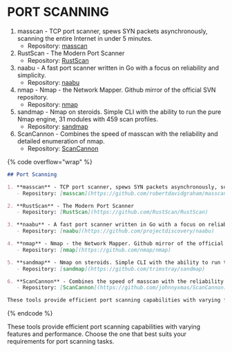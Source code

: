 # PORT SCANNING

1. masscan - TCP port scanner, spews SYN packets asynchronously, scanning the entire Internet in under 5 minutes.
   * Repository: [masscan](https://github.com/robertdavidgraham/masscan)
2. RustScan - The Modern Port Scanner
   * Repository: [RustScan](https://github.com/RustScan/RustScan)
3. naabu - A fast port scanner written in Go with a focus on reliability and simplicity.
   * Repository: [naabu](https://github.com/projectdiscovery/naabu)
4. nmap - Nmap - the Network Mapper. Github mirror of the official SVN repository.
   * Repository: [nmap](https://github.com/nmap/nmap)
5. sandmap - Nmap on steroids. Simple CLI with the ability to run the pure Nmap engine, 31 modules with 459 scan profiles.
   * Repository: [sandmap](https://github.com/trimstray/sandmap)
6. ScanCannon - Combines the speed of masscan with the reliability and detailed enumeration of nmap.
   * Repository: [ScanCannon](https://github.com/johnnyxmas/ScanCannon)

{% code overflow="wrap" %}
```markdown
## Port Scanning

1. **masscan** - TCP port scanner, spews SYN packets asynchronously, scanning the entire Internet in under 5 minutes.
   - Repository: [masscan](https://github.com/robertdavidgraham/masscan)

2. **RustScan** - The Modern Port Scanner
   - Repository: [RustScan](https://github.com/RustScan/RustScan)

3. **naabu** - A fast port scanner written in Go with a focus on reliability and simplicity.
   - Repository: [naabu](https://github.com/projectdiscovery/naabu)

4. **nmap** - Nmap - the Network Mapper. Github mirror of the official SVN repository.
   - Repository: [nmap](https://github.com/nmap/nmap)

5. **sandmap** - Nmap on steroids. Simple CLI with the ability to run the pure Nmap engine, 31 modules with 459 scan profiles.
   - Repository: [sandmap](https://github.com/trimstray/sandmap)

6. **ScanCannon** - Combines the speed of masscan with the reliability and detailed enumeration of nmap.
   - Repository: [ScanCannon](https://github.com/johnnyxmas/ScanCannon)

These tools provide efficient port scanning capabilities with varying features and performance. Choose the one that best suits your requirements for port scanning tasks.

```
{% endcode %}

These tools provide efficient port scanning capabilities with varying features and performance. Choose the one that best suits your requirements for port scanning tasks.
